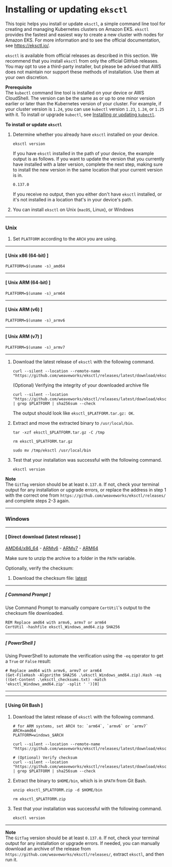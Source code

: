 # Installing or updating `eksctl`<a name="eksctl"></a>

This topic helps you install or update `eksctl`, a simple command line tool for creating and managing Kubernetes clusters on Amazon EKS\. `eksctl` provides the fastest and easiest way to create a new cluster with nodes for Amazon EKS\. For more information and to see the official documentation, see [https://eksctl\.io/](https://eksctl.io/)\.

`eksctl` is available from official releases as described in this section. We recommend that you install `eksctl` from only the official GitHub releases\. You may opt to use a third-party installer, but please be advised that AWS does not maintain nor support these methods of installation\. Use them at your own discretion\.

**Prerequisite**  
The `kubectl` command line tool is installed on your device or AWS CloudShell\. The version can be the same as or up to one minor version earlier or later than the Kubernetes version of your cluster\. For example, if your cluster version is `1.24`, you can use `kubectl` version `1.23`, `1.24`, or `1.25` with it\. To install or upgrade `kubectl`, see [Installing or updating `kubectl`](install-kubectl.md)\.

**To install or update `eksctl`**

1. Determine whether you already have `eksctl` installed on your device\.

   ```
   eksctl version
   ```

   If you have `eksctl` installed in the path of your device, the example output is as follows\. If you want to update the version that you currently have installed with a later version, complete the next step, making sure to install the new version in the same location that your current version is in\.

   ```
   0.137.0
   ```

   If you receive no output, then you either don't have `eksctl` installed, or it's not installed in a location that's in your device's path\.

1. You can install `eksctl` on Unix (`macOS`, Linux), or Windows

------

### Unix<a name="install-unix"></a>

   1. Set `PLATFORM` according to the `ARCH` you are using\. 

------
#### [ Unix x86 \(64\-bit\) ]
```
PLATFORM=$(uname -s)_amd64
```
------
#### [ Unix ARM \(64\-bit\) ]
```
PLATFORM=$(uname -s)_arm64
```
------
#### [ Unix ARM \(v6\) ]
```
PLATFORM=$(uname -s)_armv6
```
------
#### [ Unix ARM \(v7\) ]
```
PLATFORM=$(uname -s)_armv7
```
------

   1. Download the latest release of `eksctl` with the following command\. 
      ```
      curl --silent --location --remote-name "https://github.com/weaveworks/eksctl/releases/latest/download/eksctl_$PLATFORM.tar.gz"
      ```

      (Optional) Verifying the integrity of your downloaded archive file
      ```
      curl --silent --location "https://github.com/weaveworks/eksctl/releases/latest/download/eksctl_checksums.txt" | grep $PLATFORM | sha256sum --check
      ```

      The output should look like `eksctl_$PLATFORM.tar.gz: OK`. 

   2. Extract and move the extracted binary to `/usr/local/bin`\.
      ```
      tar -xzf eksctl_$PLATFORM.tar.gz -C /tmp

      rm eksctl_$PLATFORM.tar.gz

      sudo mv /tmp/eksctl /usr/local/bin
      ```

   3. Test that your installation was successful with the following command\.

      ```
      eksctl version
      ```

**Note**  
The `GitTag` version should be at least `0.137.0`\. If not, check your terminal output for any installation or upgrade errors, or replace the address in step 1 with the correct one from `https://github.com/weaveworks/eksctl/releases/` and complete steps 2\-3 again\.

------

### Windows<a name="install-windows"></a>

------
#### [ Direct download (latest release) ]

[AMD64/x86_64](https://github.com/weaveworks/eksctl/releases/latest/download/eksctl_windows_amd64.zip) - [ARMv6](https://github.com/weaveworks/eksctl/releases/latest/download/eksctl_windows_armv6.zip) - [ARMv7](https://github.com/weaveworks/eksctl/releases/latest/download/eksctl_windows_armv7.zip) - [ARM64](https://github.com/weaveworks/eksctl/releases/latest/download/eksctl_windows_arm64.zip)

Make sure to unzip the archive to a folder in the `PATH` variable\. 

Optionally, verify the checksum: 

   1. Download the checksum file: [latest](https://github.com/weaveworks/eksctl/releases/latest/download/eksctl_checksums.txt)

------
##### [ Command Prompt ]
   Use Command Prompt to manually compare `CertUtil`'s output to the checksum file downloaded\. 
   ```
   REM Replace amd64 with armv6, armv7 or arm64
   CertUtil -hashfile eksctl_Windows_amd64.zip SHA256
   ```

------
##### [ PowerShell ]
   Using PowerShell to automate the verification using the `-eq` operator to get a `True` or `False` result:
   ```
   # Replace amd64 with armv6, armv7 or arm64
   (Get-FileHash -Algorithm SHA256 .\eksctl_Windows_amd64.zip).Hash -eq ((Get-Content .\eksctl_checksums.txt) -match 'eksctl_Windows_amd64.zip' -split ' ')[0]
   ```
------

------
####  [ Using Git Bash ]
   1. Download the latest release of `eksctl` with the following command\. 
      ```
      # for ARM systems, set ARCH to: `arm64`, `armv6` or `armv7`
      ARCH=amd64
      PLATFORM=windows_$ARCH

      curl --silent --location --remote-name "https://github.com/weaveworks/eksctl/releases/latest/download/eksctl_$PLATFORM.zip"

      # (Optional) Verify checksum
      curl --silent --location "https://github.com/weaveworks/eksctl/releases/latest/download/eksctl_checksums.txt" | grep $PLATFORM | sha256sum --check
      ```

   3. Extract the binary to `$HOME/bin`, which is in `$PATH` from Git Bash\.
      ```
      unzip eksctl_$PLATFORM.zip -d $HOME/bin

      rm eksctl_$PLATFORM.zip
      ```

   4. Test that your installation was successful with the following command\.
      ```
      eksctl version
      ```
------
**Note**  
 The `GitTag` version should be at least `0.137.0`\. If not, check your terminal output for any installation or upgrade errors\. If needed, you can manually download an archive of the release from `https://github.com/weaveworks/eksctl/releases/`, extract `eksctl`, and then run it\.
